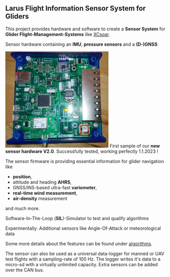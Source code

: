 ## Larus Flight Information Sensor System for Gliders

This project provides hardware and software to create a **Sensor System** for **Glider Flight-Management-Systems** like [XCsoar](https://github.com/XCSoar).

Sensor hardware containing an **IMU**, **pressure sensors** and a **(D-)GNSS**

![Larus](larus.jpg)
First sample of our **new sensor hardware V2.0**.
Successfully tested, working perfectly 1.1.2023 !

The sensor firmware is providing essential information for glider navigation like 

  - **position**, 
  - attitude and heading **AHRS**, 
  - GNSS/INS-based ultra-fast **variometer**, 
  - **real-time wind measurement**, 
  - **air-density** measurement 

  and much more.

Software-In-The-Loop (**SIL**)-Simulator to test and qualify algorithms 

Experimentally: Additional sensors like Angle-Of-Attack or meteorological data

Some more details about the features can be found under [algorithms](https://github.com/larus-breeze/sw_sensor_algorithms).

The sensor can also be used as a universal data-logger for manned or UAV test flights with a sampling-rate of 100 Hz. The logger writes it's data to a micro-sd with a virtually unlimited capacity. Extra sensors can be added over the CAN bus.
